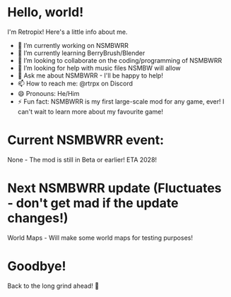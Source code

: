 # Hello, world!

I'm Retropix! Here's a little info about me.

- 🔭 I’m currently working on NSMBWRR
- 🌱 I’m currently learning BerryBrush/Blender
- 👯 I’m looking to collaborate on the coding/programming of NSMBWRR 
- 🤔 I’m looking for help with music files NSMBW will allow
- 💬 Ask me about NSMBWRR - I'll be happy to help!
- 📫 How to reach me: @rtrpx on Discord
- 😄 Pronouns: He/Him
- ⚡ Fun fact: NSMBWRR is my first large-scale mod for any game, ever! I can't wait to learn more about my favourite game!

# Current NSMBWRR event:

None - The mod is still in Beta or earlier! ETA 2028!

# Next NSMBWRR update (Fluctuates - don't get mad if the update changes!)

World Maps - Will make some world maps for testing purposes!

# Goodbye!

Back to the long grind ahead! 💪
